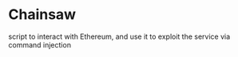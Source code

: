 # Chainsaw
script to interact with Ethereum, and use it to exploit the service via command injection

